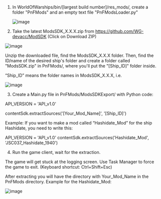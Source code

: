 1. In WorldOfWarships/bin/[largest build number]/res_mods/, create a folder "PnFMods" and an empty text file "PnFModsLoader.py"

   ![image](https://github.com/user-attachments/assets/7ec15665-485f-474e-9614-e29a1853712a)

2. Take the latest ModsSDK_X.X.X.zip from https://github.com/WG-devacc/ModSDK
(Click on Download ZIP)

![image](https://github.com/user-attachments/assets/fbf43441-ef99-459b-8512-c764b5409f80)

Unzip the downloaded file, find the ModsSDK_X.X.X folder. Then, find the ID/name of the desired ship's folder and create a folder called "ModsSDK.zip" in PnFMods/, where you'll put the "[Ship_ID]" folder inside.

“Ship_ID” means the folder names in ModsSDK_X.X.X, i.e.

![image](https://github.com/user-attachments/assets/701f586f-cab7-43f6-b576-549702c9185c)

3. Create a Main.py file in PnFMods/ModsSDKExport/ with Python code:

API_VERSION = 'API_v1.0'

contentSdk.extractSources('[Your_Mod_Name]', '[Ship_ID]')

Example: If you want to make a mod called “Hashidate_Mod” for the ship Hashidate, you need to write this:

API_VERSION = 'API_v1.0'
contentSdk.extractSources('Hashidate_Mod', 'JSC037_Hashidate_1940')

4. Run the game client, wait for the extraction.

The game will get stuck at the logging screen. Use Task Manager to force the game to exit. (Keyboard shortcut: Ctrl+Shift+Esc) 

After extracting you will have the directory with  Your_Mod_Name in the PnFMods directory. Example for the Hashidate_Mod:

![image](https://github.com/user-attachments/assets/43c4eec2-5f5d-4474-8490-cdf461db4927)
